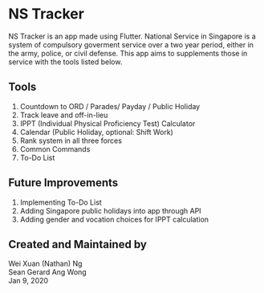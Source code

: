 # NS Tracker

NS Tracker is an app made using Flutter.
National Service in Singapore is a system of compulsory goverment service over a two year period, either in the army, police, or civil defense.
This app aims to supplements those in service with the tools listed below.

## Tools
1. Countdown to ORD / Parades/  Payday / Public Holiday
2. Track leave and off-in-lieu
3. IPPT (Individual Physical Proficiency Test) Calculator
4. Calendar (Public Holiday, optional: Shift Work)
5. Rank system in all three forces
6. Common Commands
7. To-Do List

## Future Improvements
1. Implementing To-Do List
2. Adding Singapore public holidays into app through API
3. Adding gender and vocation choices for IPPT calculation

## Created and Maintained by
Wei Xuan (Nathan) Ng\
Sean Gerard Ang Wong\
Jan 9, 2020
